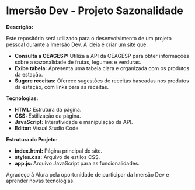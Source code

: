 # Imersão Dev - Projeto Sazonalidade

**Descrição:**

Este repositório será utilizado para o desenvolvimento de um projeto pessoal durante a Imersão Dev. A ideia é criar um site que:

* **Consulta a CEAGESP:** Utiliza a API da CEAGESP para obter informações sobre a sazonalidade de frutas, legumes e verduras.
* **Exibe tabela:** Apresenta uma tabela clara e organizada com os produtos da estação.
* **Sugere receitas:** Oferece sugestões de receitas baseadas nos produtos da estação, com links para as receitas.

**Tecnologias:**

* **HTML:** Estrutura da página.
* **CSS:** Estilização da página.
* **JavaScript:** Interatividade e manipulação da API.
* **Editor:** Visual Studio Code

**Estrutura do Projeto:**

* **index.html:** Página principal do site.
* **styles.css:** Arquivo de estilos CSS.
* **app.js:** Arquivo JavaScript para as funcionalidades.


Agradeço à Alura pela oportunidade de participar da Imersão Dev e aprender novas tecnologias.
